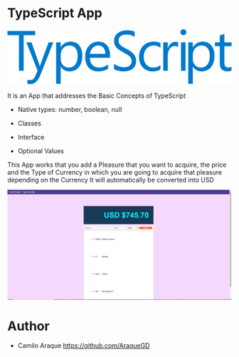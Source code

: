 # TypeScript App

![TypeScriptLogo](/resources/typescriptLogo.png)

It is an App that addresses the Basic Concepts of TypeScript

- Native types: number, boolean, null

- Classes

- Interface

- Optional Values

This App works that you add a Pleasure that you want to acquire, the price and the Type of Currency in which you are going to acquire that pleasure depending on the Currency It will automatically be converted into USD

![ImgApp](/resources/typescript_app.png)

# Author

- Camilo Araque <https://github.com/AraqueGD>

